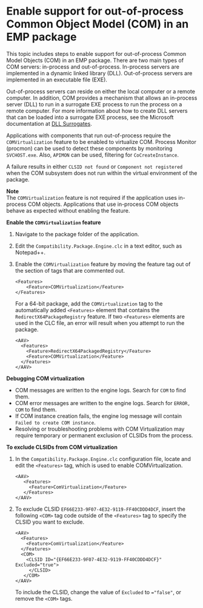 # Enable support for out\-of\-process Common Object Model \(COM\) in an EMP package<a name="emp-out-of-process-com"></a>

This topic includes steps to enable support for out\-of\-process Common Model Objects \(COM\) in an EMP package\. There are two main types of COM servers: in\-process and out\-of\-process\. In\-process servers are implemented in a dynamic linked library \(DLL\)\. Out\-of\-process servers are implemented in an executable file \(EXE\)\. 

Out\-of\-process servers can reside on either the local computer or a remote computer\. In addition, COM provides a mechanism that allows an in\-process server \(DLL\) to run in a surrogate EXE process to run the process on a remote computer\. For more information about how to create DLL servers that can be loaded into a surrogate EXE process, see the Microsoft documentation at [DLL Surrogates](https://docs.microsoft.com/en-us/windows/win32/com/dll-surrogates)\.

Applications with components that run out\-of\-process require the `COMVirtualization` feature to be enabled to virtualize COM\. Process Monitor \(procmon\) can be used to detect these components by monitoring `SVCHOST.exe`\. Also, `APIMON` can be used, filtering for `CoCreateInstance`\.

A failure results in either `CLSID not found` or `Component not registered` when the COM subsystem does not run within the virtual environment of the package\.

**Note**  
The `COMVirtualization` feature is not required if the application uses in\-process COM objects\. Applications that use in\-process COM objects behave as expected without enabling the feature\.

**Enable the `COMVirtualization` feature**

1. Navigate to the package folder of the application\.

1. Edit the `Compatibility.Package.Engine.clc` in a text editor, such as Notepad\+\+\.

1. Enable the `COMVirtualization` feature by moving the feature tag out of the section of tags that are commented out\.

   ```
   <Features>
       <Feature>COMVirtualization</Feature>
   </Features>
   ```

   For a 64\-bit package, add the `COMVirtualization` tag to the automatically added `<Features>` element that contains the `RedirectX64PackageRegistry` feature\. If two `<Features>` elements are used in the CLC file, an error will result when you attempt to run the package\.

   ```
   <AAV>
     <Features>
       <Feature>RedirectX64PackagedRegistry</Feature>
       <Feature>COMVirtualization</Feature>
     </Features>
   </AAV>
   ```

**Debugging COM virtualization**
+ COM messages are written to the engine logs\. Search for `COM` to find them\.
+ COM error messages are written to the engine logs\. Search for `ERROR, COM` to find them\.
+ If COM instance creation fails, the engine log message will contain `Failed to create COM instance`\.
+ Resolving or troubleshooting problems with COM Virtualization may require temporary or permanent exclusion of CLSIDs from the process\.

**To exclude CLSIDs from COM virtualization**

  1. In the `Compatibility.Package.Engine.clc` configuration file, locate and edit the `<Features>` tag, which is used to enable COMVirtualization\.

     ```
     <AAV>
        <Features>
          <Feature>ComVirtualization</Feature>
        </Features>
     </AAV>
     ```

  1. To exclude CLSID `EF66E233-9F07-4E32-9119-FF40CDDD4DCF`, insert the following `<COM>` tag code outside of the `<Features>` tag to specify the CLSID you want to exclude\.

     ```
     <AAV>
       <Features>
         <Feature>ComVirtualization</Feature>
       </Features>
       <COM>
         <CLSID ID="{EF66E233-9F07-4E32-9119-FF40CDDD4DCF}" Excluded="true">
          </CLSID>
        </COM>
     </AAV>
     ```

     To include the CLSID, change the value of `Excluded` to `="false"`, or remove the `<COM>` tags\.